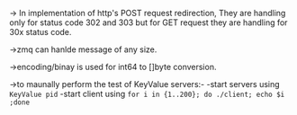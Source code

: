 -> In implementation of http's POST request redirection, They are handling only for status code 302 and 303 but for GET 
request they are handling for 30x status code.

->zmq can hanlde message of any size.

->encoding/binay is used for int64 to []byte conversion.

->to maunally perform the test of KeyValue servers:-
    -start servers using ```KeyValue pid``` 
    -start client using ```for i in {1..200}; do ./client; echo $i ;done```
